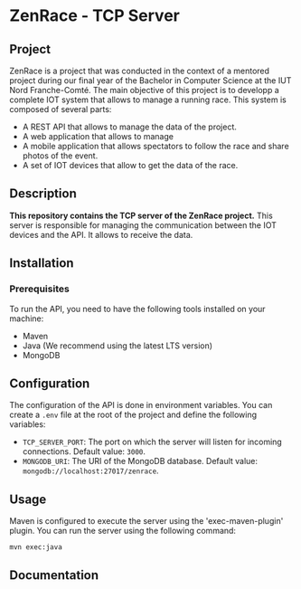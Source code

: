 # ZenRace - TCP Server
## Project
ZenRace is a project that was conducted in the context of a mentored project during our final year of the Bachelor in Computer Science at the IUT Nord Franche-Comté. The main objective of this project is to developp a complete IOT system that allows to manage a running race. This system is composed of several parts:
- A REST API that allows to manage the data of the project.
- A web application that allows to manage
- A mobile application that allows spectators to follow the race and share photos of the event.
- A set of IOT devices that allow to get the data of the race.

## Description
**This repository contains the TCP server of the ZenRace project.** This server is responsible for managing the communication between the IOT devices and the API. It allows to receive the data.

## Installation
### Prerequisites
To run the API, you need to have the following tools installed on your machine:
- Maven
- Java (We recommend using the latest LTS version)
- MongoDB

## Configuration
The configuration of the API is done in environment variables. You can create a `.env` file at the root of the project and define the following variables:
- `TCP_SERVER_PORT`: The port on which the server will listen for incoming connections. Default value: `3000`.
- `MONGODB_URI`: The URI of the MongoDB database. Default value: `mongodb://localhost:27017/zenrace`.

## Usage
Maven is configured to execute the server using the 'exec-maven-plugin' plugin. You can run the server using the following command:
```bash
mvn exec:java
```

## Documentation
